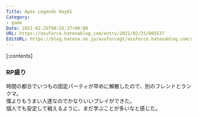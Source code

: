 ```yaml
---
Title: Apex Legends Day61
Category:
- game
Date: 2021-02-25T00:55:37+09:00
URL: https://asuforce.hatenablog.com/entry/2021/02/25/005537
EditURL: https://blog.hatena.ne.jp/asuforcegt/asuforce.hatenablog.com/atom/entry/26006613696011121
---
```


[:contents]

### RP盛り

時間の都合でいつもの固定パーティが早めに解散したので、別のフレンドとランクマ。  
僕よりもうまい人達なのでかなりいいプレイができた。  
個人でも安定して戦えるように、まだ学ぶことが多いなと感じた。
